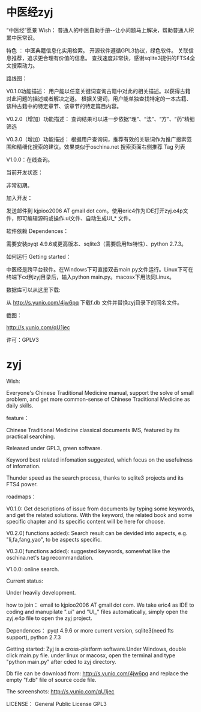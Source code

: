 中医经zyj
===

“中医经”愿景 Wish： 普通人的中医自助手册--让小问题马上解决，帮助普通人积累中医常识。 

特色 ：
中医典籍信息化实用检索。
开源软件遵循GPL3协议，绿色软件。
关联信息推荐，追求更合理有价值的信息。
查找速度非常快，感谢sqlite3提供的FTS4全文搜索动力。

路线图：

V0.1.0功能描述：
用户能以任意关键词查询古籍中对此的相关描述。以获得古籍对此问题的描述或者解决之道。
根据关键词，用户能单独查找特定的一本古籍、该种古籍中的特定章节、该章节的特定篇目内容。

V0.2.0（增加）功能描述：
查询结果可以进一步依据“理”、“法”、“方”、“药”精细筛选


V0.3.0（增加）功能描述：
根据用户查询词，推荐有效的关联词作为推广搜索范围和精细化搜索的建议。效果类似于oschina.net 搜索页面右侧推荐 Tag 列表

V1.0.0：在线查询。

当前开发状态： 

非常初期。

加入开发：

发送邮件到 kjpioo2006 AT gmail dot com。使用eric4作为IDE打开zyj.e4p文件，即可编辑源码或操作.ui文件、自动生成UI_* 文件。

软件依赖 Dependences：

需要安装pyqt 4.9.6或更高版本、sqlite3（需要启用fts特性）、python 2.7.3。

如何运行 Getting started：

中医经是跨平台软件。在Windows下可直接双击main.py文件运行。Linux下可在终端下cd到zyj目录后，输入python main.py。macosx下用法同Linux。

数据库可以从这里下载:

从 http://s.yunio.com/4jw6pq 下载f.db 文件并替换zyj目录下的同名文件。

截图：

http://s.yunio.com/qU1jec


许可：GPLV3

zyj
===
Wish:

Everyone's Chinese Traditional Medicine manual, support the solve of small problem, and get more common-sense of Chinese Traditional Medicine as daily skills.

feature：

Chinese Traditional Medicine classical documents IMS, featured by its practical searching.

Released under GPL3, green software.

Keyword best related infomation suggested, which focus on the usefulness of infomation.

Thunder speed as the search process, thanks to sqlite3 projects and its FTS4 power.

roadmaps：

V0.1.0:
Get descriptions of issue from documents by typing some keywords, and get the related solutions.
With the keyword, the related book and some specific chapter and its specific content will be here for choose.

V0.2.0( functions added):
Search result can be devided into aspects, e.g. "li,fa,fang,yao", to be aspects specific.

V0.3.0( functions added):
suggested keywords, somewhat like the oschina.net's tag recommandation.

V1.0.0:
online search.

Current status:

Under heavily development.

how to join：
email to kjpioo2006 AT gmail dot com. We take eric4 as IDE to coding and manupilate ".ui" and "UI_" files automatically, 
simply open the zyj.e4p file to open the zyj project.

Dependences：
pyqt 4.9.6 or more current version, sqlite3(need fts support), python 2.7.3

Getting started:
Zyj is a cross-platform software.Under Windows, double click main.py file. under linux or macosx, open the terminal and type "python main.py" after cded to zyj directory.

Db file can be download from:
http://s.yunio.com/4jw6pq and replace the empty "f.db" file of source code file.

The screenshots:
http://s.yunio.com/qU1jec

LICENSE：
General Public License GPL3
